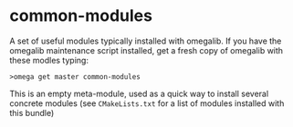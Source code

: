 common-modules
=========

A set of useful modules typically installed with omegalib.
If you have the omegalib maintenance script installed, get a fresh copy of omegalib with these modles typing:
```
>omega get master common-modules
```

This is an empty meta-module, used as a quick way to install several concrete modules
(see `CMakeLists.txt` for a list of modules installed with this bundle)

